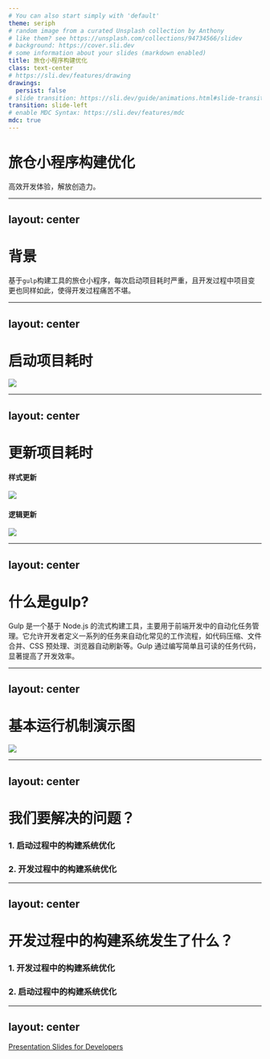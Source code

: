 ```yaml
---
# You can also start simply with 'default'
theme: seriph
# random image from a curated Unsplash collection by Anthony
# like them? see https://unsplash.com/collections/94734566/slidev
# background: https://cover.sli.dev
# some information about your slides (markdown enabled)
title: 旅仓小程序构建优化
class: text-center
# https://sli.dev/features/drawing
drawings:
  persist: false
# slide transition: https://sli.dev/guide/animations.html#slide-transitions
transition: slide-left
# enable MDC Syntax: https://sli.dev/features/mdc
mdc: true
---
```


# 旅仓小程序构建优化

高效开发体验，解放创造力。

---
layout: center
---

<h1 class="text-center"> 背景 </h1>


基于`gulp`构建工具的旅仓小程序，每次启动项目耗时严重，且开发过程中项目变更也同样如此，使得开发过程痛苦不堪。

---
layout: center
---

<h1 class="text-center">启动项目耗时</h1>

<img src="/images/2.png" class="block m-auto  w-[70%]"  />

---
layout: center
---

<h1 class="text-center">更新项目耗时</h1>


<h4 class="m-auto  w-[70%] my-[10px]">样式更新</h4>

<img src="/images/3.png" class="block m-auto  w-[70%]"  />

<h4  class="m-auto  w-[70%] my-[10px]">逻辑更新</h4>

<img src="/images/4.png" class="block m-auto  w-[70%]"  />

---
layout: center
---
 
<h1 class="text-center">什么是gulp?</h1>

Gulp 是一个基于 Node.js 的流式构建工具，主要用于前端开发中的自动化任务管理。它允许开发者定义一系列的任务来自动化常见的工作流程，如代码压缩、文件合并、CSS 预处理、浏览器自动刷新等。Gulp 通过编写简单且可读的任务代码，显著提高了开发效率。
 

---
layout: center
---

<h1 class="text-center">基本运行机制演示图</h1>

<img src="/images/1.png" class="block m-auto  w-[70%]"  />

---
layout: center
---

<h1 v-click="0" class="text-center">我们要解决的问题？</h1>

<h3 v-click="1">1. 启动过程中的构建系统优化</h3>
<h3 v-click="2">2. 开发过程中的构建系统优化</h3>


---
layout: center
---

<h1 class="text-center">开发过程中的构建系统发生了什么？</h1>

<h3 v-click="1">1. 开发过程中的构建系统优化</h3>
<h3 v-click="2">2. 启动过程中的构建系统优化</h3>

---
layout: center
---

[Presentation Slides for Developers](https://sli.dev)